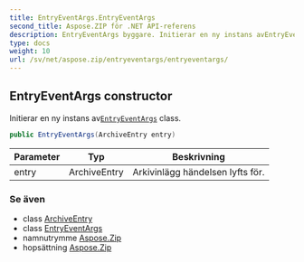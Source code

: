 ```yaml
---
title: EntryEventArgs.EntryEventArgs
second_title: Aspose.ZIP för .NET API-referens
description: EntryEventArgs byggare. Initierar en ny instans avEntryEventArgs class.
type: docs
weight: 10
url: /sv/net/aspose.zip/entryeventargs/entryeventargs/
---
```

## EntryEventArgs constructor

Initierar en ny instans av[`EntryEventArgs`](../) class.

```csharp
public EntryEventArgs(ArchiveEntry entry)
```

| Parameter | Typ | Beskrivning |
| --- | --- | --- |
| entry | ArchiveEntry | Arkivinlägg händelsen lyfts för. |

### Se även

* class [ArchiveEntry](../../archiveentry/)
* class [EntryEventArgs](../)
* namnutrymme [Aspose.Zip](../../entryeventargs/)
* hopsättning [Aspose.Zip](../../../)


